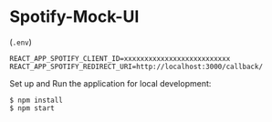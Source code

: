 # Spotify-Mock-UI

(`.env`)

```
REACT_APP_SPOTIFY_CLIENT_ID=xxxxxxxxxxxxxxxxxxxxxxxxxx
REACT_APP_SPOTIFY_REDIRECT_URI=http://localhost:3000/callback/
```

Set up and Run the application for local development:

```
$ npm install 
$ npm start
```
